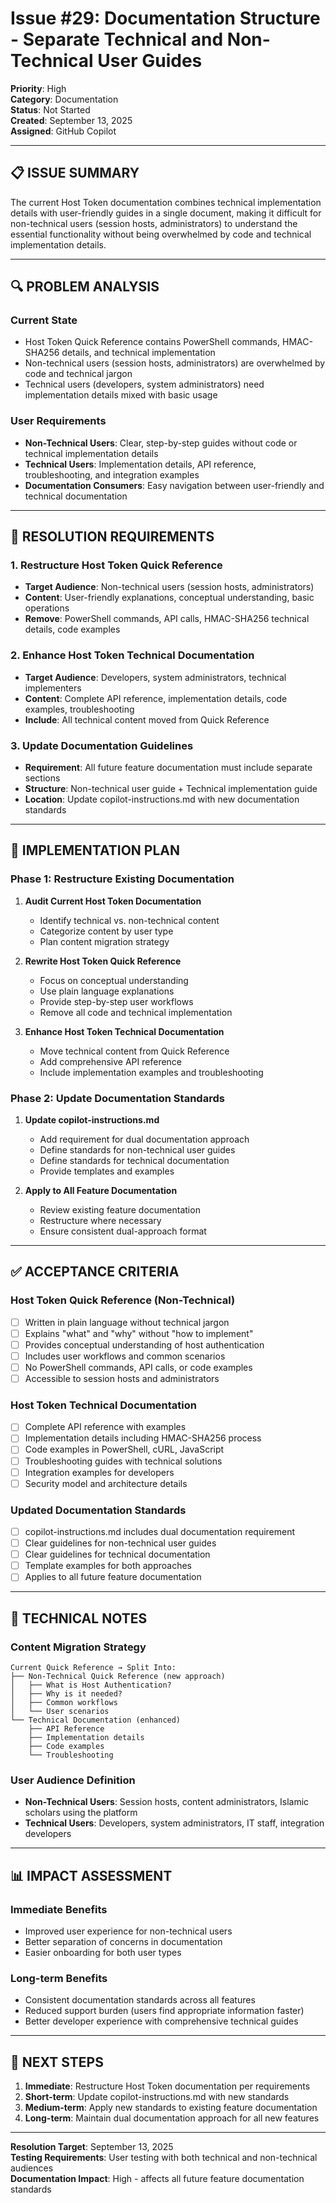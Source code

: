 # Issue #29: Documentation Structure - Separate Technical and Non-Technical User Guides

**Priority**: High  
**Category**: Documentation  
**Status**: Not Started  
**Created**: September 13, 2025  
**Assigned**: GitHub Copilot

---

## 📋 **ISSUE SUMMARY**

The current Host Token documentation combines technical implementation details with user-friendly guides in a single document, making it difficult for non-technical users (session hosts, administrators) to understand the essential functionality without being overwhelmed by code and technical implementation details.

---

## 🔍 **PROBLEM ANALYSIS**

### **Current State**

- Host Token Quick Reference contains PowerShell commands, HMAC-SHA256 details, and technical implementation
- Non-technical users (session hosts, administrators) are overwhelmed by code and technical jargon
- Technical users (developers, system administrators) need implementation details mixed with basic usage

### **User Requirements**

- **Non-Technical Users**: Clear, step-by-step guides without code or technical implementation details
- **Technical Users**: Implementation details, API reference, troubleshooting, and integration examples
- **Documentation Consumers**: Easy navigation between user-friendly and technical documentation

---

## 🎯 **RESOLUTION REQUIREMENTS**

### **1. Restructure Host Token Quick Reference**

- **Target Audience**: Non-technical users (session hosts, administrators)
- **Content**: User-friendly explanations, conceptual understanding, basic operations
- **Remove**: PowerShell commands, API calls, HMAC-SHA256 technical details, code examples

### **2. Enhance Host Token Technical Documentation**

- **Target Audience**: Developers, system administrators, technical implementers
- **Content**: Complete API reference, implementation details, code examples, troubleshooting
- **Include**: All technical content moved from Quick Reference

### **3. Update Documentation Guidelines**

- **Requirement**: All future feature documentation must include separate sections
- **Structure**: Non-technical user guide + Technical implementation guide
- **Location**: Update copilot-instructions.md with new documentation standards

---

## 📐 **IMPLEMENTATION PLAN**

### **Phase 1: Restructure Existing Documentation**

1. **Audit Current Host Token Documentation**
   - Identify technical vs. non-technical content
   - Categorize content by user type
   - Plan content migration strategy

2. **Rewrite Host Token Quick Reference**
   - Focus on conceptual understanding
   - Use plain language explanations
   - Provide step-by-step user workflows
   - Remove all code and technical implementation

3. **Enhance Host Token Technical Documentation**
   - Move technical content from Quick Reference
   - Add comprehensive API reference
   - Include implementation examples and troubleshooting

### **Phase 2: Update Documentation Standards**

1. **Update copilot-instructions.md**
   - Add requirement for dual documentation approach
   - Define standards for non-technical user guides
   - Define standards for technical documentation
   - Provide templates and examples

2. **Apply to All Feature Documentation**
   - Review existing feature documentation
   - Restructure where necessary
   - Ensure consistent dual-approach format

---

## ✅ **ACCEPTANCE CRITERIA**

### **Host Token Quick Reference (Non-Technical)**

- [ ] Written in plain language without technical jargon
- [ ] Explains "what" and "why" without "how to implement"
- [ ] Provides conceptual understanding of host authentication
- [ ] Includes user workflows and common scenarios
- [ ] No PowerShell commands, API calls, or code examples
- [ ] Accessible to session hosts and administrators

### **Host Token Technical Documentation**

- [ ] Complete API reference with examples
- [ ] Implementation details including HMAC-SHA256 process
- [ ] Code examples in PowerShell, cURL, JavaScript
- [ ] Troubleshooting guides with technical solutions
- [ ] Integration examples for developers
- [ ] Security model and architecture details

### **Updated Documentation Standards**

- [ ] copilot-instructions.md includes dual documentation requirement
- [ ] Clear guidelines for non-technical user guides
- [ ] Clear guidelines for technical documentation
- [ ] Template examples for both approaches
- [ ] Applies to all future feature documentation

---

## 🔧 **TECHNICAL NOTES**

### **Content Migration Strategy**

```
Current Quick Reference → Split Into:
├── Non-Technical Quick Reference (new approach)
│   ├── What is Host Authentication?
│   ├── Why is it needed?
│   ├── Common workflows
│   └── User scenarios
└── Technical Documentation (enhanced)
    ├── API Reference
    ├── Implementation details
    ├── Code examples
    └── Troubleshooting
```

### **User Audience Definition**

- **Non-Technical Users**: Session hosts, content administrators, Islamic scholars using the platform
- **Technical Users**: Developers, system administrators, IT staff, integration developers

---

## 📊 **IMPACT ASSESSMENT**

### **Immediate Benefits**

- Improved user experience for non-technical users
- Better separation of concerns in documentation
- Easier onboarding for both user types

### **Long-term Benefits**

- Consistent documentation standards across all features
- Reduced support burden (users find appropriate information faster)
- Better developer experience with comprehensive technical guides

---

## 🚀 **NEXT STEPS**

1. **Immediate**: Restructure Host Token documentation per requirements
2. **Short-term**: Update copilot-instructions.md with new standards
3. **Medium-term**: Apply new standards to existing feature documentation
4. **Long-term**: Maintain dual documentation approach for all new features

---

**Resolution Target**: September 13, 2025  
**Testing Requirements**: User testing with both technical and non-technical audiences  
**Documentation Impact**: High - affects all future feature documentation standards
